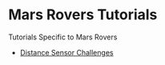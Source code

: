 # Mars Rovers Tutorials
Tutorials Specific to Mars Rovers

* [Distance Sensor Challenges](learning_modules/physical_component_tutorials/ping_sensor/DistanceSensorChallenges.md)